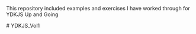 This repository included examples and exercises I have worked through for YDKJS Up and Going

#   Y D K J S _ V o l 1  
 
